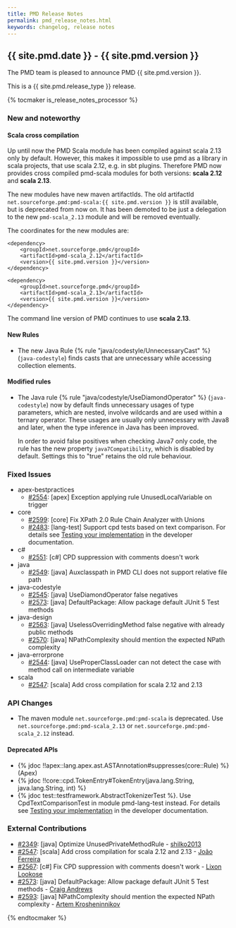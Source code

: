 ```yaml
---
title: PMD Release Notes
permalink: pmd_release_notes.html
keywords: changelog, release notes
---
```


<!-- NOTE: THESE RELEASE NOTES ARE THOSE FROM MASTER -->
<!-- They were copied to avoid merge conflicts when merging back master -->
<!-- the 7_0_0_release_notes.md is the page to be used when adding new 7.0.0 changes -->


## {{ site.pmd.date }} - {{ site.pmd.version }}

The PMD team is pleased to announce PMD {{ site.pmd.version }}.

This is a {{ site.pmd.release_type }} release.

{% tocmaker is_release_notes_processor %}

### New and noteworthy

#### Scala cross compilation

Up until now the PMD Scala module has been compiled against scala 2.13 only by default.
However, this makes it impossible to use pmd as a library in scala projects,
that use scala 2.12, e.g. in sbt plugins. Therefore PMD now provides cross compiled pmd-scala
modules for both versions: **scala 2.12** and **scala 2.13**.

The new modules have new maven artifactIds. The old artifactId `net.sourceforge.pmd:pmd-scala:{{ site.pmd.version }}`
is still available, but is deprecated from now on. It has been demoted to be just a delegation to the new
`pmd-scala_2.13` module and will be removed eventually.

The coordinates for the new modules are:

```
<dependency>
    <groupId>net.sourceforge.pmd</groupId>
    <artifactId>pmd-scala_2.12</artifactId>
    <version>{{ site.pmd.version }}</version>
</dependency>

<dependency>
    <groupId>net.sourceforge.pmd</groupId>
    <artifactId>pmd-scala_2.13</artifactId>
    <version>{{ site.pmd.version }}</version>
</dependency>
```

The command line version of PMD continues to use **scala 2.13**.

#### New Rules

*   The new Java Rule {% rule "java/codestyle/UnnecessaryCast" %} (`java-codestyle`)
    finds casts that are unnecessary while accessing collection elements.


#### Modified rules

*   The Java rule {% rule "java/codestyle/UseDiamondOperator" %} (`java-codestyle`) now by default
    finds unnecessary usages of type parameters, which are nested, involve wildcards and are used
    within a ternary operator. These usages are usually only unnecessary with Java8 and later, when
    the type inference in Java has been improved.
    
    In order to avoid false positives when checking Java7 only code, the rule has the new property
    `java7Compatibility`, which is disabled by default. Settings this to "true" retains
    the old rule behaviour.


### Fixed Issues

*   apex-bestpractices
    *   [#2554](https://github.com/pmd/pmd/issues/2554): \[apex] Exception applying rule UnusedLocalVariable on trigger
*   core
    *   [#2599](https://github.com/pmd/pmd/pull/2599): \[core] Fix XPath 2.0 Rule Chain Analyzer with Unions
    *   [#2483](https://github.com/pmd/pmd/issues/2483): \[lang-test] Support cpd tests based on text comparison.
        For details see
        [Testing your implementation](pmd_devdocs_major_adding_new_cpd_language.html#testing-your-implementation)
        in the developer documentation.
*   c#
    *   [#2551](https://github.com/pmd/pmd/issues/2551): \[c#] CPD suppression with comments doesn't work
*   java
    *   [#2549](https://github.com/pmd/pmd/issues/2549): \[java] Auxclasspath in PMD CLI does not support relative file path
*   java-codestyle
    *   [#2545](https://github.com/pmd/pmd/issues/2545): \[java] UseDiamondOperator false negatives
    *   [#2573](https://github.com/pmd/pmd/pull/2573): \[java] DefaultPackage: Allow package default JUnit 5 Test methods
*   java-design
    *   [#2563](https://github.com/pmd/pmd/pull/2563): \[java] UselessOverridingMethod false negative with already public methods
    *   [#2570](https://github.com/pmd/pmd/issues/2570): \[java] NPathComplexity should mention the expected NPath complexity
*   java-errorprone
    *   [#2544](https://github.com/pmd/pmd/issues/2544): \[java] UseProperClassLoader can not detect the case with method call on intermediate variable
*   scala
    *   [#2547](https://github.com/pmd/pmd/pull/2547): \[scala] Add cross compilation for scala 2.12 and 2.13


### API Changes

*   The maven module `net.sourceforge.pmd:pmd-scala` is deprecated. Use `net.sourceforge.pmd:pmd-scala_2.13`
    or `net.sourceforge.pmd:pmd-scala_2.12` instead.
    
#### Deprecated APIs

*   {% jdoc !!apex::lang.apex.ast.ASTAnnotation#suppresses(core::Rule) %} (Apex)
*   {% jdoc !!core::cpd.TokenEntry#TokenEntry(java.lang.String, java.lang.String, int) %}
*   {% jdoc test::testframework.AbstractTokenizerTest %}. Use CpdTextComparisonTest in module pmd-lang-test instead.
    For details see
    [Testing your implementation](pmd_devdocs_major_adding_new_cpd_language.html#testing-your-implementation)
    in the developer documentation.

### External Contributions

*   [#2349](https://github.com/pmd/pmd/pull/2349): \[java] Optimize UnusedPrivateMethodRule - [shilko2013](https://github.com/shilko2013)
*   [#2547](https://github.com/pmd/pmd/pull/2547): \[scala] Add cross compilation for scala 2.12 and 2.13 - [João Ferreira](https://github.com/jtjeferreira)
*   [#2567](https://github.com/pmd/pmd/pull/2567): \[c#] Fix CPD suppression with comments doesn't work - [Lixon Lookose](https://github.com/LixonLookose)
*   [#2573](https://github.com/pmd/pmd/pull/2573): \[java] DefaultPackage: Allow package default JUnit 5 Test methods - [Craig Andrews](https://github.com/candrews)
*   [#2593](https://github.com/pmd/pmd/pull/2593): \[java] NPathComplexity should mention the expected NPath complexity - [Artem Krosheninnikov](https://github.com/KroArtem)

{% endtocmaker %}

